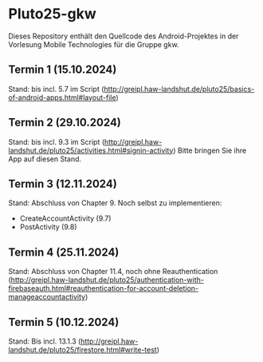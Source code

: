 # Pluto25-gkw

Dieses Repository enthält den Quellcode des Android-Projektes in der Vorlesung Mobile Technologies für die Gruppe gkw.

## Termin 1 (15.10.2024)

Stand: bis incl. 5.7 im Script (http://greipl.haw-landshut.de/pluto25/basics-of-android-apps.html#layout-file)

## Termin 2 (29.10.2024)

Stand: bis incl. 9.3 im Script (http://greipl.haw-landshut.de/pluto25/activities.html#signin-activity)
Bitte bringen Sie ihre App auf diesen Stand.

## Termin 3 (12.11.2024)
Stand: Abschluss von Chapter 9. Noch selbst zu implementieren:
- CreateAccountActivity (9.7)
- PostActivity (9.8)

## Termin 4 (25.11.2024)
Stand: Abschluss von Chapter 11.4, noch ohne Reauthentication 
(http://greipl.haw-landshut.de/pluto25/authentication-with-firebaseauth.html#reauthentication-for-account-deletion-manageaccountactivity)

## Termin 5 (10.12.2024)
Stand: Bis incl. 13.1.3 (http://greipl.haw-landshut.de/pluto25/firestore.html#write-test)




